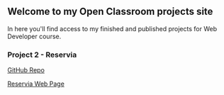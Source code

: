 ## Welcome to my Open Classroom projects site

In here you'll find access to my finished and published projects for Web Developer course.

### Project 2 - Reservia

[GitHub Repo](https://github.com/AGPA-88/OC_P2_AA)

[Reservia Web Page](https://agpa-88.github.io/OC_P2_AA/)
